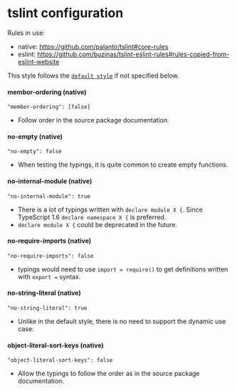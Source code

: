 # tslint configuration
Rules in use:
- native: https://github.com/palantir/tslint#core-rules
- eslint: https://github.com/buzinas/tslint-eslint-rules#rules-copied-from-eslint-website

This style follows the [`default style`](../default/tslint.md) if not specified below.

#### membor-ordering (native)
`"member-ordering": [false]`
- Follow order in the source package documentation.

#### no-empty (native)
`"no-empty": false`
- When testing the typings, it is quite common to create empty functions.

#### no-internal-module (native)
`"no-internal-module": true`
- There is a lot of typings written with `declare module X {`. Since TypeScript 1.6 `declare namespace X {` is preferred.
- `declare module X {` could be deprecated in the future.

#### no-require-imports (native)
`"no-require-imports": false`
- typings would need to use `import = require()` to get definitions written with `export =` syntax.

#### no-string-literal (native)
`"no-string-literal": true`
- Unlike in the default style, there is no need to support the dynamic use case.

#### object-literal-sort-keys (native)
`"object-literal-sort-keys": false`
- Allow the typings to follow the order as in the source package documentation.
